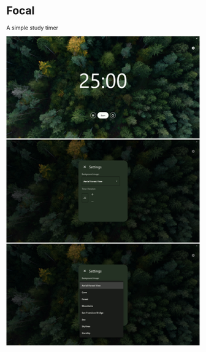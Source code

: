 # Focal
A simple study timer

<img src="Screenshot (52).png">
<img src="Screenshot (53).png">
<img src="Screenshot (54).png">

